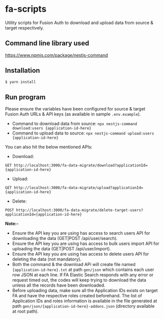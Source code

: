 # fa-scripts
Utility scripts for Fusion Auth to download and upload data from source & target respectively.

## Command line library used
https://www.npmjs.com/package/nestjs-command

## Installation

```bash
$ yarn install
```

## Run program
Please ensure the variables have been configured for source & target Fusion Auth URLs & API keys (as available in sample `.env.example`).
- Command to download data from source: `npx nestjs-command download:users {application-id-here}`
- Command to upload data to source: `npx nestjs-command upload:users {application-id-here}`

You can also hit the below mentioned APIs:
- Download:
```
GET http://localhost:3000/fa-data-migrate/download?applicationId={application-id-here}
```

- Upload:
```
GET http://localhost:3000/fa-data-migrate/upload?applicationId={application-id-here}
```

- Delete:
```
POST http://localhost:3000/fa-data-migrate/delete-target-users?applicationId={application-id-here}
```

**Note:-**
- Ensure the API key you are using has access to search users API for downloading the data (GET|POST /api/user/search).
- Ensure the API key you are using has access to bulk users import API for uploading the data (GET|POST /api/user/import).
- Ensure the API key you are using has access to delete users API for deleting the data (not mandatory).
- Both the command & the download APi will create file named `{application-id-here}.txt` at path `gen/json` which contains each user row JSON at each line. If FA Elastic Search responds with any error or request timed out, the codes will keep trying to download the data unless all the records have been downloaded.
- Before uploading data, make sure all the Application IDs exists on target FA and have the respective roles created beforehand. The list of Application IDs and roles information is available in the file generated at path `gen/json/{application-id-here}-addons.json` (directory available at root path). 